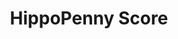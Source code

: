 ---
title: HippoPenny Score
layout: scoredetail
permalink: /meta-score/armored-core-vi-fires-of-rubicon
---